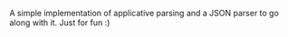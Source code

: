 A simple implementation of applicative parsing and a JSON parser to go along with it.
Just for fun :)
